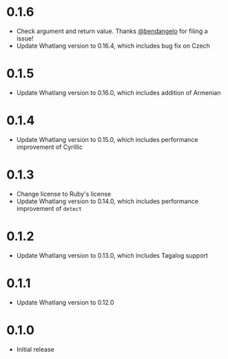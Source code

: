 0.1.6
=====

* Check argument and return value. Thanks [@bendangelo][] for filing a issue!
* Update Whatlang version to 0.16.4, which includes bug fix on Czech

0.1.5
====

* Update Whatlang version to 0.16.0, which includes addition of Armenian

0.1.4
=====

* Update Whatlang version to 0.15.0, which includes performance improvement of Cyrillic

0.1.3
=====

* Change license to Ruby's license
* Update Whatlang version to 0.14.0, which includes performance improvement of `detect`

0.1.2
=====

* Update Whatlang version to 0.13.0, which includes Tagalog support

0.1.1
=====

* Update Whatlang version to 0.12.0

0.1.0
=====

* Initial release

[@bendangelo]: https://gitlab.com/bendangelo
